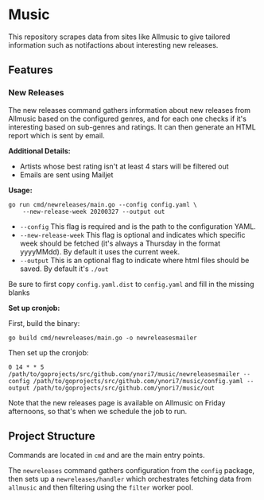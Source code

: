 # Music
This repository scrapes data from sites like Allmusic to give tailored information 
such as notifactions about interesting new releases.

## Features

### New Releases
The new releases command gathers information about new releases from Allmusic based on
the configured genres, and for each one checks if it's interesting based on sub-genres
and ratings. It can then generate an HTML report which is sent by email.

**Additional Details:**
- Artists whose best rating isn't at least 4 stars will be filtered out
- Emails are sent using Mailjet

**Usage:**

```
go run cmd/newreleases/main.go --config config.yaml \
    --new-release-week 20200327 --output out
```

- `--config` This flag is required and is the path to the configuration YAML.
- `--new-release-week` This flag is optional and indicates which specific week should be fetched 
(it's always a Thursday in the format yyyyMMdd). By default it uses the current week.
- `--output` This is an optional flag to indicate where html files should be saved. By default it's `./out`

Be sure to first copy `config.yaml.dist` to `config.yaml` and fill in the missing blanks

**Set up cronjob:**

First, build the binary:
```
go build cmd/newreleases/main.go -o newreleasesmailer
```

Then set up the cronjob:
```
0 14 * * 5 /path/to/goprojects/src/github.com/ynori7/music/newreleasesmailer --config /path/to/goprojects/src/github.com/ynori7/music/config.yaml --output /path/to/goprojects/src/github.com/ynori7/music/out
```

Note that the new releases page is available on Allmusic on Friday afternoons, so that's when we schedule the job to run.

## Project Structure

Commands are located in `cmd` and are the main entry points.

The `newreleases` command gathers configuration from the `config` package, then sets up
a `newreleases/handler` which orchestrates fetching data from `allmusic` and then filtering 
using the `filter` worker pool.